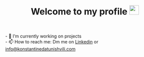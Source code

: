  <h1 align="center">Welcome to my profile <img src="https://raw.githubusercontent.com/iampavangandhi/iampavangandhi/master/gifs/Hi.gif" width="30px" height="30px"></h1>
<br>
<br>
        - 🔭 I’m currently working on projects <br>
        - 📫 How to reach me: Dm me on <a href="https://www.linkedin.com/in/kostad/">Linkedin</a> or <a href="mailto:info@konstantinedatunishvili.com">info@konstantinedatunishvili.com</a><br>


